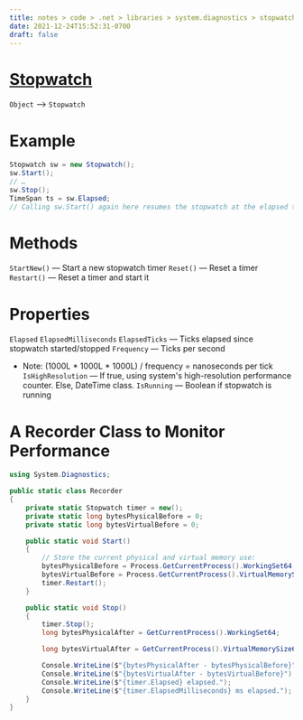 ```yaml
---
title: notes > code > .net > libraries > system.diagnostics > stopwatch
date: 2021-12-24T15:52:31-0700
draft: false
---
```

# [Stopwatch](https://docs.microsoft.com/en-us/dotnet/api/system.diagnostics.stopwatch?view=net-6.0)
`Object` –> `Stopwatch`  

# Example
```cs
Stopwatch sw = new Stopwatch();
sw.Start();
// …
sw.Stop();
TimeSpan ts = sw.Elapsed;
// Calling sw.Start() again here resumes the stopwatch at the elapsed time it was stopped
```

# Methods
`StartNew()` — Start a new stopwatch timer
`Reset()` — Reset a timer
`Restart()` — Reset a timer and start it

# Properties
`Elapsed`
`ElapsedMilliseconds`
`ElapsedTicks` — Ticks elapsed since stopwatch started/stopped
`Frequency` — Ticks per second
- Note: (1000L * 1000L * 1000L) / frequency = nanoseconds per tick
`IsHighResolution` — If true, using system's high-resolution performance counter. Else, DateTime class.
`IsRunning` — Boolean if stopwatch is running

# A Recorder Class to Monitor Performance
```cs
using System.Diagnostics;

public static class Recorder
{
    private static Stopwatch timer = new();
    private static long bytesPhysicalBefore = 0;
    private static long bytesVirtualBefore = 0;

    public static void Start()
    {
        // Store the current physical and virtual memory use:
        bytesPhysicalBefore = Process.GetCurrentProcess().WorkingSet64;
        bytesVirtualBefore = Process.GetCurrentProcess().VirtualMemorySize64;
        timer.Restart();
    }

    public static void Stop()
    {
        timer.Stop();
        long bytesPhysicalAfter = GetCurrentProcess().WorkingSet64;

        long bytesVirtualAfter = GetCurrentProcess().VirtualMemorySize64;

        Console.WriteLine($"{bytesPhysicalAfter - bytesPhysicalBefore}");
        Console.WriteLine($"{bytesVirtualAfter - bytesVirtualBefore}");
        Console.WriteLine($"{timer.Elapsed} elapsed.");
        Console.WriteLine($"{timer.ElapsedMilliseconds} ms elapsed.");
    }
}
```
